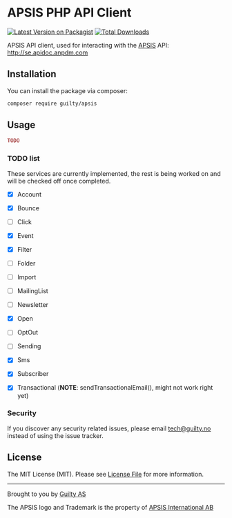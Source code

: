 # APSIS PHP API Client

[![Latest Version on Packagist](https://img.shields.io/packagist/v/guilty/apsis.svg?style=flat-square)](https://packagist.org/packages/guilty/apsis)
[![Total Downloads](https://img.shields.io/packagist/dt/guilty/apsis.svg?style=flat-square)](https://packagist.org/packages/guilty/apsis)


APSIS API client, used for interacting with the [APSIS](https://www.apsis.com/) API: http://se.apidoc.anpdm.com


## Installation

You can install the package via composer:

```bash
composer require guilty/apsis
```


## Usage

``` php
TODO
```

### TODO list
These services are currently implemented, the rest is being worked on and will be checked off once completed.

- [x] Account
- [x] Bounce
- [ ] Click
- [x] Event
- [x] Filter
- [ ] Folder
- [ ] Import
- [ ] MailingList
- [ ] Newsletter
- [x] Open
- [ ] OptOut
- [ ] Sending
- [x] Sms
- [x] Subscriber
- [x] Transactional (**NOTE**: sendTransactionalEmail(), might not work right yet)


### Security

If you discover any security related issues, please email tech@guilty.no instead of using the issue tracker.


## License

The MIT License (MIT). Please see [License File](LICENSE.md) for more information.

--- 

Brought to you by [Guilty AS](https://guilty.no)

The APSIS logo and Trademark is the property of [APSIS International AB](https://www.apsis.com/)
